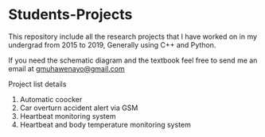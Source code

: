 # Students-Projects
This repository include all the research projects that I have worked on in my undergrad from 2015 to 2019, Generally using C++ and Python.

If you need the schematic diagram and the textbook feel free to send me an email at gmuhawenayo@gmail.com


Project list details

1. Automatic coocker
2. Car overturn accident alert via GSM
3. Heartbeat monitoring system
4. Heartbeat and body temperature monitoring system


